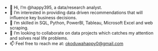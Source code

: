 - 👋 Hi, I’m @happy395, a data/research analyst.
- 👀 I’m interested in providing data driven recommendations that will influence key business decisions.
- 🌱 I’m skilled in SQL, Python, PowerBI, Tableau, Microsoft Excel and web scraping.
- 💞️ I’m looking to collaborate on data projects which catches my attention and solves real life problems.
- 📫 Feel free to reach me at: okoduwahappy0@gmail.com

<!---
happy395/happy395 is a ✨ special ✨ repository because its `README.md` (this file) appears on your GitHub profile.
You can click the Preview link to take a look at your changes.
--->
